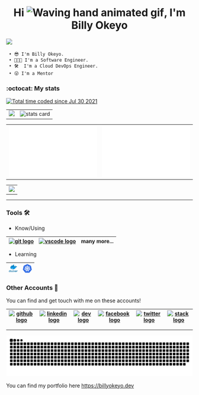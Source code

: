 <h1 align="center">Hi <img src="https://raw.githubusercontent.com/nixin72/nixin72/master/wave.gif" 
         alt="Waving hand animated gif"
         height="45"
         width="45" />, I'm Billy Okeyo
</h1>

<p> <img src="https://komarev.com/ghpvc/?username=cartel360&label=Profile%20views&color=0e75b6&style=flat"/> </p>

```cli
 • 😎 I'm Billy Okeyo.
 • 👨🏾‍💻 I'm a Software Engineer.
 • 🛠  I'm a Cloud DevOps Engineer.
 • 😜 I'm a Mentor 
```

### :octocat: My stats
<table>
 <tr>
    <a href="https://wakatime.com/@cartel360"><img src="https://wakatime.com/badge/user/71d9bc48-86b3-42f4-94b7-8920c0595cca.svg" alt="Total time coded since Jul 30 2021" /></a>
  </tr>
<tr>
<td>
<img src="https://github-readme-stats.vercel.app/api?username=cartel360&show_icons=true&count_private=true&theme=github_dark" width="500px">
</td>
<td>
<img alt= "stats card" width="500px" src="https://github-readme-streak-stats.herokuapp.com?user=cartel360&theme=github-dark&ring=386EDD&border=DDDDDD&dates=386EDD&stroke=DDDDDD">
</td>
</tr>
</table>
  <table>
 
  <tr>
    <td><img src="https://raw.githubusercontent.com/cartel360/github-stats/master/generated/overview.svg#gh-dark-mode-only"  width="500px"/></td>
    <td><img src="https://raw.githubusercontent.com/cartel360/github-stats/master/generated/languages.svg#gh-dark-mode-only" width="500px"/></td>
  </tr>
</table>

<table>
<tr>
<td>
  <img style="width:1000px" src="https://wakatime.com/share/@cartel360/8f5f40d6-ec12-48d4-8e72-ea85d2de1d03.svg" />
</td>

</tr>

</table>

<hr> 

### Tools 🛠️

- Know/Using

| [<img src="https://raw.githubusercontent.com/Delta456/Delta456/master/img/git.png" alt="git logo" width="24">](https://git-scm.com/) | [<img src="https://raw.githubusercontent.com/Delta456/Delta456/master/img/vscode.png" alt="vscode logo" width="24">](https://code.visualstudio.com/) | many more...
|---|---|---|

- Learning

| [<img src="https://raw.githubusercontent.com/github/explore/80688e429a7d4ef2fca1e82350fe8e3517d3494d/topics/docker/docker.png" alt="docker logo" width="24">](https://www.docker.com/) |[<img src="https://raw.githubusercontent.com/github/explore/80688e429a7d4ef2fca1e82350fe8e3517d3494d/topics/kubernetes/kubernetes.png" alt="kubernetes logo" width="24">](https://kubernetes.io/) |
|---|---|

### Other Accounts 📡

You can find and get touch with me on these accounts!

| [<img src="https://cdn0.iconfinder.com/data/icons/octicons/1024/mark-github-512.png" alt="github logo" width="24">](https://github.com/cartel360) | [<img src="https://cdn.icon-icons.com/icons2/2201/PNG/512/linkedin_logo_square_icon_134016.png" alt="linkedin logo" width="24">](https://www.linkedin.com/in/billy-okeyo-aa2561195/) | [<img src="https://cdn1.iconfinder.com/data/icons/logos-and-brands-3/512/84_Dev_logo_logos-512.png" alt="dev logo" width="24">](https://dev.to/billy_de_cartel)| [<img src="https://upload.wikimedia.org/wikipedia/commons/thumb/5/51/Facebook_f_logo_%282019%29.svg/1024px-Facebook_f_logo_%282019%29.svg.png" alt="facebook logo" width="24">](https://www.facebook.com/billy.dan.927) | [<img src="https://cdn2.iconfinder.com/data/icons/popular-social-media-flat/48/Popular_Social_Media-11-512.png" alt="twitter logo" width="24">](https://twitter.com/Billy_de_Cartel) | [<img src="https://cdn2.iconfinder.com/data/icons/social-icons-color/512/stackoverflow-512.png" alt="stack logo" width="24">](https://stackoverflow.com/users/13321230/billy-dan)
|---|---|---|---|---|---|

<hr>



<p align="center">
  <img src="https://github.com/cartel360/ishikkkkaaaa/raw/output/github-contribution-grid-snake.svg" alt="snake"></center>
</p>

You can find my portfolio here https://billyokeyo.dev
<!--
**cartel360/cartel360** is a ✨ _special_ ✨ repository because its `README.md` (this file) appears on your GitHub profile.

Here are some ideas to get you started:

- 🔭 I’m currently working on ...
- 🌱 I’m currently learning ...
- 👯 I’m looking to collaborate on ...
- 🤔 I’m looking for help with ...
- 💬 Ask me about ...
- 📫 How to reach me: ...
- 😄 Pronouns: ...
- ⚡ Fun fact: ...
-->
